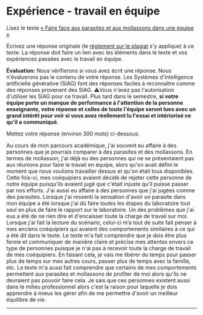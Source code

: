 # Expérience - travail en équipe

Lisez le texte [« Faire face aux parasites et aux mollassons dans une équipe »](https://etsmtl365-my.sharepoint.com/:w:/g/personal/christopher_fuhrman_etsmtl_ca/EcmQ4mhrCt5Ml9FUOiAPMmQBqtH3Z65GXrMLngDaeRCP8g?e=8JXrlf)

Écrivez une réponse originale (le [règlement sur le plagiat](https://www.etsmtl.ca/Etudes/citer-pas-plagier) s'y applique) à ce texte.
La réponse doit faire un lien avec les éléments dans le texte et vos expériences passées avec le travail en équipe.

**Évaluation:** Nous vérifierons si vous avez écrit une réponse.
Nous n'évaluerons pas le contenu de votre réponse.
Les Systèmes d'intelligence artificielle générative (SIAG) font des réponses faciles à reconnaître comme des réponses provenant des SIAG. 
⚠️Vous n'avez pas l'autorisation d'utiliser les SIAG pour ce travail. 
Plus tard dans le semestre, **si votre équipe porte un manque de performance à l'attention de la personne enseignante, votre réponse et celles de toute l'équipe seront lues avec un grand intérêt pour voir si vous avez réellement lu l'essai et intériorisé ce qu'il a communiqué**.

Mettez votre réponse (environ 300 mots) ci-dessous:

Au cours de mon parcours académique, j'ai souvent eu affaire à des personnes que je pourrais comparer à des parasites et des mollassons. En termes de mollasson, j'ai déjà eu des personnes qui ne se présentaient pas aux réunions pour faire le travail en équipe, alors qu'on avait défini le moment que nous voulions travailler dessus et qu'on était tous disponibles. Cette fois-ci, mes coéquipiers avaient décidé de rejeter cette personne de notre équipe puisqu'ils avaient jugé que c'était injuste qu'il puisse passer par nos efforts. J'ai aussi eu affaire à des personnes que j'ai jugées comme des parasites. Lorsque j'ai ressenti la sensation d'avoir un parasite dans mon équipe a été lorsque j'ai dû faire toutes les étapes du laboratoire tout seul en plus de faire le rapport sur le laboratoire. Un des problèmes que j'ai eus a été de ne rien dire et d'encaisser toute la charge de travail sur moi. Lorsque j'ai fait la lecture du scénario, celui-ci m’a tout de suite fait penser à mes anciens coéquipiers qui avaient des comportements similaires à ce qui a été dit dans le texte. Le texte m'a fait comprendre que je dois être plus ferme et communiquer de manière claire et précise mes attentes envers ce type de personnes puisque je n'ai pas à recevoir toute la charge de travail de mes coéquipiers. En faisant cela, je vais me libérer du temps pour passer plus de temps sur mes autres cours, passer plus de temps avec la famille, etc. Le texte m'a aussi fait comprendre que certains de mes comportements permettent aux parasites et mollassons de profiter de moi alors qu'ils ne devraient pas pouvoir faire cela. Je sais que ces personnes existent aussi dans le milieu professionnel alors c'est la raison pour laquelle je dois apprendre à mieux les gérer afin de me permettre d'avoir un meilleur équilibre de vie.

---
